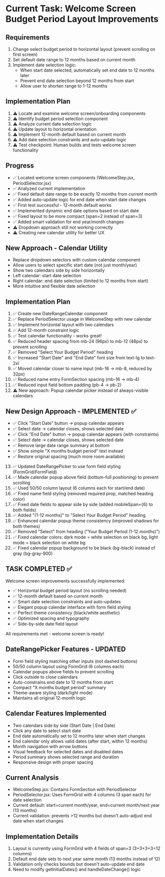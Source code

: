 # Current Task: Welcome Screen Budget Period Layout Improvements

## Requirements
1. Change select budget period to horizontal layout (prevent scrolling on first screen)
2. Set default date range to 12 months based on current month
3. Implement date selection logic:
   - When start date selected, automatically set end date to 12 months later
   - Prevent end date selection beyond 12 months from start
   - Allow user to shorten range to 1-12 months

## Implementation Plan
1. ⚠️ Locate and examine welcome screen/onboarding components
2. ⚠️ Identify budget period selection component
3. ⚠️ Analyze current date selection logic
4. ⚠️ Update layout to horizontal orientation
5. ⚠️ Implement 12-month default based on current month
6. ⚠️ Add date selection constraints and auto-update logic
7. ⚠️ Test checkpoint: Human builds and tests welcome screen functionality

## Progress
- ✅ Located welcome screen components (WelcomeStep.jsx, PeriodSelector.jsx)
- ✅ Analyzed current implementation
- ✅ Fixed default date range to be exactly 12 months from current month
- ✅ Added auto-update logic for end date when start date changes
- ✅ First test successful - 12-month default works
- ✅ Implemented dynamic end date options based on start date
- ✅ Fixed layout to be more compact (span=2 instead of span=3)
- ✅ Added smart validation for end year/month changes
- ⚠️ Dropdown approach still not working correctly
- ⚠️ Creating new calendar utility for better UX

## New Approach - Calendar Utility
- Replace dropdown selectors with custom calendar component
- Allow users to select specific start date (not just month/year)
- Show two calendars side by side horizontally
- Left calendar: start date selection
- Right calendar: end date selection (limited to 12 months from start)
- More intuitive and flexible date selection

## Implementation Plan
1. ✅ Create new DateRangeCalendar component
2. ✅ Replace PeriodSelector usage in WelcomeStep with new calendar
3. ✅ Implement horizontal layout with two calendars
4. ✅ Add 12-month constraint logic
5. ✅ Test calendar functionality - works great!
6. ✅ Reduced header spacing from mb-24 (96px) to mb-12 (48px) to prevent scrolling
7. ✅ Removed "Select Your Budget Period" heading 
8. ✅ Increased "Start Date" and "End Date" font size from text-lg to text-2xl
9. ✅ Moved calendar closer to name input (mb-16 → mb-8, reduced by 32px)
10. ✅ Reduced name entry FormSection spacing (mb-16 → mb-4)
11. ✅ Reduced input field bottom padding (pb-4 → pb-2)
12. ⚠️ New approach: Popup calendar picker instead of always-visible calendars

## New Design Approach - IMPLEMENTED ✅
- ✅ Click "Start Date" button → popup calendar appears
- ✅ Select date → calendar closes, shows selected date
- ✅ Click "End Date" button → popup calendar appears (with constraints)
- ✅ Select date → calendar closes, shows selected date
- ✅ Remove large date range summary at bottom
- ✅ Show simple "X months budget period" text instead
- ✅ Restore original spacing (much more room available)
13. ✅ Updated DateRangePicker to use form field styling (FormGrid/FormField)
14. ✅ Made calendar popup above field (bottom-full positioning) to prevent scrolling
15. ✅ Used 50/50 column layout (6 columns each for start/end date)
16. ✅ Fixed name field styling (removed required prop, matched heading color)
17. ✅ Fixed date fields to appear side by side (added mobileSpan={6} to both fields)
18. ✅ Added "(1-12 months)" to "Select Your Budget Period" heading  
19. ✅ Enhanced calendar popup theme consistency (improved shadows for both themes)
20. ✅ Removed "Select" from heading ("Your Budget Period (1-12 months)")
21. ✅ Fixed calendar colors: dark mode = white selection on black bg, light mode = black selection on white bg
22. ✅ Fixed calendar popup background to be black (bg-black) instead of gray (bg-gray-900)

## TASK COMPLETED ✅

Welcome screen improvements successfully implemented:
- ✅ Horizontal budget period layout (no scrolling needed)
- ✅ 12-month default based on current month  
- ✅ Smart date selection constraints and auto-updates
- ✅ Elegant popup calendar interface with form field styling
- ✅ Perfect theme consistency (black/white aesthetic)
- ✅ Optimized spacing and typography
- ✅ Side-by-side date field layout

All requirements met - welcome screen is ready!

## DateRangePicker Features - UPDATED
- Form field styling matching other inputs (not dashed buttons)
- 50/50 column layout using FormGrid (6 columns each)
- Calendar popups above fields to prevent scrolling
- Click outside to close calendars
- Auto-constrains end date to 12 months from start
- Compact "X months budget period" summary
- Theme-aware styling (dark/light mode)
- Maintains all original 12-month logic

## Calendar Features Implemented
- Two calendars side by side (Start Date | End Date)
- Click any date to select start date
- End date automatically set to 12 months later when start changes
- End calendar only allows valid dates (after start, within 12 months)
- Month navigation with arrow buttons
- Visual feedback for selected dates and disabled dates
- Period summary shows selected range and duration
- Responsive design with proper spacing

## Current Analysis
- WelcomeStep.jsx: Contains FormSection with PeriodSelector
- PeriodSelector.jsx: Uses FormGrid with 4 columns (3 span each) for date selection
- Current default: start=current month/year, end=current month/next year (13 months)
- Current validation: prevents >12 months but doesn't auto-adjust end date when start changes

## Implementation Details
1. Layout is currently using FormGrid with 4 fields of span=3 (3+3+3+3=12 columns)
2. Default end date sets to next year same month (13 months instead of 12)
3. Validation only checks bounds but doesn't auto-update end date
4. Need to modify getInitialDates() and handleDateChange() logic